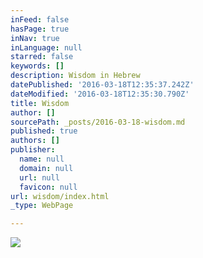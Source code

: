 ```yaml
---
inFeed: false
hasPage: true
inNav: true
inLanguage: null
starred: false
keywords: []
description: Wisdom in Hebrew
datePublished: '2016-03-18T12:35:37.242Z'
dateModified: '2016-03-18T12:35:30.790Z'
title: Wisdom
author: []
sourcePath: _posts/2016-03-18-wisdom.md
published: true
authors: []
publisher:
  name: null
  domain: null
  url: null
  favicon: null
url: wisdom/index.html
_type: WebPage

---
```

![](https://the-grid-user-content.s3-us-west-2.amazonaws.com/de20532a-4067-4899-b0ef-56619f3a9410.jpg)